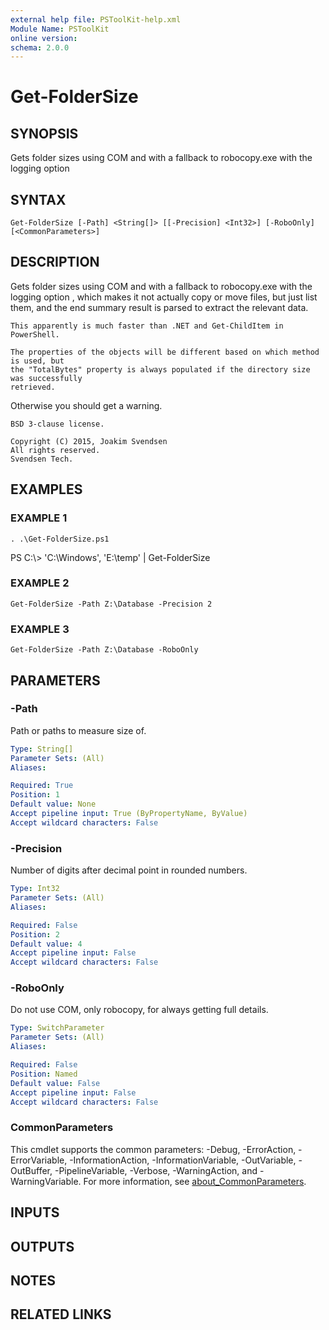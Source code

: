 ```yaml
---
external help file: PSToolKit-help.xml
Module Name: PSToolKit
online version:
schema: 2.0.0
---
```


# Get-FolderSize

## SYNOPSIS
Gets folder sizes using COM and with a fallback to robocopy.exe with the logging option

## SYNTAX

```
Get-FolderSize [-Path] <String[]> [[-Precision] <Int32>] [-RoboOnly] [<CommonParameters>]
```

## DESCRIPTION
Gets folder sizes using COM and with a fallback to robocopy.exe with the logging option
,
    which makes it not actually copy or move files, but just list them, and the end
    summary result is parsed to extract the relevant data.

    This apparently is much faster than .NET and Get-ChildItem in PowerShell.

    The properties of the objects will be different based on which method is used, but
    the "TotalBytes" property is always populated if the directory size was successfully
    retrieved.
Otherwise you should get a warning.

    BSD 3-clause license.

    Copyright (C) 2015, Joakim Svendsen
    All rights reserved.
    Svendsen Tech.

## EXAMPLES

### EXAMPLE 1
```
. .\Get-FolderSize.ps1
```

PS C:\\\> 'C:\Windows', 'E:\temp' | Get-FolderSize

### EXAMPLE 2
```
Get-FolderSize -Path Z:\Database -Precision 2
```

### EXAMPLE 3
```
Get-FolderSize -Path Z:\Database -RoboOnly
```

## PARAMETERS

### -Path
Path or paths to measure size of.

```yaml
Type: String[]
Parameter Sets: (All)
Aliases:

Required: True
Position: 1
Default value: None
Accept pipeline input: True (ByPropertyName, ByValue)
Accept wildcard characters: False
```

### -Precision
Number of digits after decimal point in rounded numbers.

```yaml
Type: Int32
Parameter Sets: (All)
Aliases:

Required: False
Position: 2
Default value: 4
Accept pipeline input: False
Accept wildcard characters: False
```

### -RoboOnly
Do not use COM, only robocopy, for always getting full details.

```yaml
Type: SwitchParameter
Parameter Sets: (All)
Aliases:

Required: False
Position: Named
Default value: False
Accept pipeline input: False
Accept wildcard characters: False
```

### CommonParameters
This cmdlet supports the common parameters: -Debug, -ErrorAction, -ErrorVariable, -InformationAction, -InformationVariable, -OutVariable, -OutBuffer, -PipelineVariable, -Verbose, -WarningAction, and -WarningVariable. For more information, see [about_CommonParameters](http://go.microsoft.com/fwlink/?LinkID=113216).

## INPUTS

## OUTPUTS

## NOTES

## RELATED LINKS
